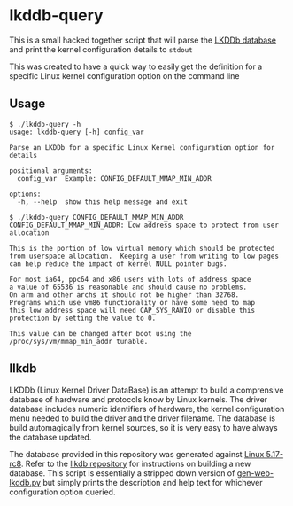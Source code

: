 # lkddb-query

This is a small hacked together script that will parse the [LKDDb database](https://cateee.net/lkddb/) and print the kernel configuration details to `stdout` 

This was created to have a quick way to easily get the definition for a specific Linux kernel configuration option on the command line

## Usage

```
$ ./lkddb-query -h                          
usage: lkddb-query [-h] config_var

Parse an LKDDb for a specific Linux Kernel configuration option for details

positional arguments:
  config_var  Example: CONFIG_DEFAULT_MMAP_MIN_ADDR

options:
  -h, --help  show this help message and exit
```

```
$ ./lkddb-query CONFIG_DEFAULT_MMAP_MIN_ADDR
CONFIG_DEFAULT_MMAP_MIN_ADDR: Low address space to protect from user allocation

This is the portion of low virtual memory which should be protected
from userspace allocation.  Keeping a user from writing to low pages
can help reduce the impact of kernel NULL pointer bugs.

For most ia64, ppc64 and x86 users with lots of address space
a value of 65536 is reasonable and should cause no problems.
On arm and other archs it should not be higher than 32768.
Programs which use vm86 functionality or have some need to map
this low address space will need CAP_SYS_RAWIO or disable this
protection by setting the value to 0.

This value can be changed after boot using the
/proc/sys/vm/mmap_min_addr tunable.
```

## llkdb

LKDDb (Linux Kernel Driver DataBase) is an attempt to build a comprensive database of hardware and protocols know by Linux kernels. The driver database includes numeric identifiers of hardware, the kernel configuration menu needed to build the driver and the driver filename. The database is build automagically from kernel sources, so it is very easy to have always the database updated.

The database provided in this repository was generated against [Linux 5.17-rc8](https://github.com/torvalds/linux/commit/09688c0166e76ce2fb85e86b9d99be8b0084cdf9). Refer to the [llkdb repository](https://github.com/cateee/lkddb) for instructions on building a new database. This script is essentially a stripped down version of  [gen-web-lkddb.py](https://github.com/cateee/lkddb/blob/master/gen-web-lkddb.py) but simply prints the description and help text for whichever configuration option queried. 

